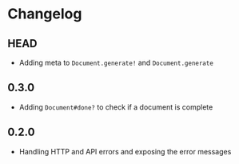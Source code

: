 # Changelog

## HEAD

* Adding meta to `Document.generate!` and `Document.generate`

## 0.3.0

* Adding `Document#done?` to check if a document is complete

## 0.2.0

* Handling HTTP and API errors and exposing the error messages
